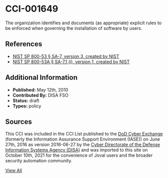 # CCI-001649

The organization identifies and documents (as appropriate) explicit rules to be enforced when governing the installation of software by users.

## References ##

* [NIST SP 800-53 § SA-7, version 3, created by NIST](http://csrc.nist.gov/publications/PubsSPs.html)
* [NIST SP 800-53A § SA-7.1 (i), version 1, created by NIST](http://csrc.nist.gov/publications/PubsSPs.html)


## Additional Information ##

* **Published:** May 12th, 2010
* **Contributed By:** DISA FSO
* **Status:** draft
* **Types:** policy

## Sources ##

This CCI was included in the CCI List published to the [DoD Cyber Exchange](https://public.cyber.mil/stigs/cci/)
(formerly the Information Assurance Support Environment (IASE)) on June 27th, 2016 as version
2016-06-27 by the [Cyber Directorate of the Defense Information Systems Agency (DISA)](https://public.cyber.mil/about-cyber/)
and was imported to this site on October 10th, 2021 for the convenience of Joval users and the broader
security automation community.

[View All](../README.md)
